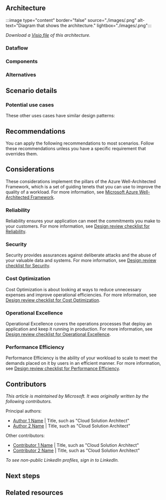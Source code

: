 <!-- 
- Don't add metadata to this Markdown file. Use the browser header template to create a YAML file that contains your metadata. 
- Add a brief introductory paragraph with no heading. 
-->

## Architecture

<!-- Architecture diagram goes here. Use the following format to link to your image file:-->

:::image type="content" border="false" source="./images/<file-name>.png" alt-text="Diagram that shows the <solution name> architecture." lightbox="./images/<file-name>.png":::

<!-- The following link will work after the AAC team uploads your Visio or PowerPoint file to the Azure CDN. -->

*Download a [Visio file](https://arch-center.azureedge.net/<file-name>.vsdx) of this architecture.*

### Dataflow

<!--
- If your scenario doesn't include data, title this section "Workflow".
- Add a numbered list for the steps in your architecture diagram.
-->

### Components
<!-- 
- Add a bulleted list of all components in the architecture. 
- Where possible, link to the component's Well-Architected Framework service guide. Alternatively, link to the product page.

Example list:

- [Machine Learning](/azure/well-architected/service-guides/azure-machine-learning) is a managed cloud service that you can use to train, deploy, and manage machine learning models. This architecture uses several other features of Machine Learning that are used to develop and deploy executable flows for AI applications that are powered by language models.
- [Container Registry](/azure/container-registry) lets you build, store, and manage container images and artifacts in a private registry for all types of container deployments. In this architecture, flows are packaged as container images and stored in Container Registry.
- [Azure AI Search](/azure/search) is a cloud search service that supports [full-text search](/azure/search/search-lucene-query-architecture), [semantic search](/azure/search/semantic-search-overview), and [vector search](/azure/search/vector-search-overview). AI Search is included in the architecture because it's a common service used in the flows behind chat applications. AI Search can be used to retrieve and index data that's relevant for user queries. The prompt flow implements the RAG [Retrieval Augmented Generation](/azure/search/retrieval-augmented-generation-overview) pattern to extract the appropriate query from the prompt, query AI Search, and use the results as grounding data for the Azure OpenAI model.
-->

### Alternatives
<!-- 
- List alternative Azure services or architectures for this solution. 
- Include reasons to choose these alternatives.
-->

## Scenario details
<!--
- Explain the business problem and why this scenario was built to solve it.
- Answer the questions like these:
  - What prompted the problem?
  - What services were used in building out this solution?
  - What does this example scenario show? 
  - What are the customer's goals?
  - What are the benefits of implementing the solution?
-->

### Potential use cases
<!--
- Describe any other use cases or industries where this would be a fit.
- Describe how similar or different they are to what's in the article.
-->

These other uses cases have similar design patterns:
<!--List example use cases.-->

## Recommendations

You can apply the following recommendations to most scenarios. Follow these recommendations unless you have a specific requirement that overrides them.

<!--Include considerations for how to deploy or configure the elements of this architecture.-->

## Considerations

<!--REQUIRED STATEMENT: Include the following statement to introduce this section:-->

These considerations implement the pillars of the Azure Well-Architected Framework, which is a set of guiding tenets that you can use to improve the quality of a workload. For more information, see [Microsoft Azure Well-Architected Framework](/azure/well-architected/).

<!--
In this section, you can answer questions such as these:
- What lessons did we learn that would be helpful for new customers?  
- What went wrong or right when building it out?
- How do I need to consider to manage, maintain, and monitor this long term?

Include ALL of the following H3 sub-sections, in the following order.
-->

### Reliability

<!--REQUIRED STATEMENT: Include the following statement to introduce the section:-->

Reliability ensures your application can meet the commitments you make to your customers. For more information, see [Design review checklist for Reliability](/azure/well-architected/reliability/checklist).

<!--
- Include resiliency and availability considerations. 
- These considerations can be H4 headers.
- Describe any key resilience and reliability considerations that aren't typical.
-->

### Security

<!--REQUIRED STATEMENT: Include the following statement to introduce the section:-->

Security provides assurances against deliberate attacks and the abuse of your valuable data and systems. For more information, see [Design review checklist for Security](/azure/well-architected/security/checklist).

<!--
- Include identity and data sovereignty considerations.
- Explain any security considerations (beyond the typical).
- Include your Azure security baseline assessment recommendations.
-->

### Cost Optimization

<!--REQUIRED STATEMENT: Include the following statement to introduce the section:-->

Cost Optimization is about looking at ways to reduce unnecessary expenses and improve operational efficiencies. For more information, see [Design review checklist for Cost Optimization](/azure/well-architected/cost-optimization/checklist).

<!-- Address questions such as these:
- How much will this cost to run? (Don't give dollar amounts.)
- Are there ways to save costs?
- If it scales linearly, break it down by cost/unit. If it doesn't, why?
- What components make up the cost?
- How does scale affect the cost?

Link to the pricing calculator (https://azure.microsoft.com/pricing/calculator). 
Include the major cost-driving components, a typical scale or throughput, and recommended SKUs. 
-->

### Operational Excellence

<!--REQUIRED STATEMENT: Include the following statement to introduce the section:-->

Operational Excellence covers the operations processes that deploy an application and keep it running in production. For more information, see [Design review checklist for Operational Excellence](/azure/well-architected/operational-excellence/checklist).

<!--
- How do customers need to think about operating this solution? 
- Consider DevOps, monitoring, and diagnostics. 
-->

### Performance Efficiency

<!--REQUIRED STATEMENT: Include the following statement to introduce the section:-->

Performance Efficiency is the ability of your workload to scale to meet the demands placed on it by users in an efficient manner. For more information, see [Design review checklist for Performance Efficiency](/azure/well-architected/performance-efficiency/checklist).

<!-- 
- Explain key performance considerations, beyond the typical. 
- This includes scalability considerations.
-->

## Contributors

<!-- 
- This section is expected but optional if the contributors prefer to omit it. 
- Implement this format: 
-->

*This article is maintained by Microsoft. It was originally written by the following contributors.*

Principal authors: 

<!--
- List the primary authors alphabetically and by last name. 
- Use the *FirstName LastName* format.
-->

- [Author 1 Name](https://linkedin.com/in/ProfileURL) | Title, such as "Cloud Solution Architect"
- [Author 2 Name](https://linkedin.com/in/ProfileURL) | Title, such as "Cloud Solution Architect"

Other contributors: 

<!--
- This section is optional. 
- List contributors and technical reviewers. 
-->

- [Contributor 1 Name](https://linkedin.com/in/ProfileURL) | Title, such as "Cloud Solution Architect"
- [Contributor 2 Name](https://linkedin.com/in/ProfileURL) | Title, such as "Cloud Solution Architect"

*To see non-public LinkedIn profiles, sign in to LinkedIn.*

## Next steps

<!--
- Add a bulleted list of links to third-party or Microsoft topics that can help customers build the workload.
- Link formats: 
  - Make Learn links site relative (for example, /azure/<feature>/<article-name>).
  - Start third-party links with `https://` and omit `en-us` unless the links don't work without it.
  - Omit a trailing slash.

Example list:

- [Azure Machine Learning documentation](/azure/machine-learning)
- [What are Azure AI services?](/azure/ai-services/what-are-ai-services)
-->

## Related resources

<!-- Add a bulleted list of links to related architecture information in the AAC TOC.

Example list:

- [Baseline OpenAI end-to-end chat reference architecture](./ai-ml/architecture/baseline-openai-e2e-chat.yml)
- [Azure OpenAI chat baseline architecture in an Azure landing zone](./ai-ml/architecture/azure-openai-baseline-landing-zone.yml)
- [Extract and analyze call center data](./ai-ml/architecture/openai/architecture/call-center-openai-analytics.yml)
-->
